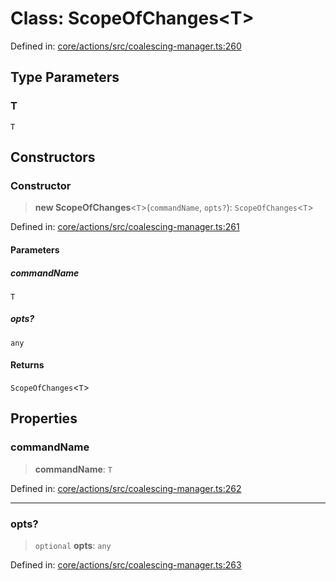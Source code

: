 # Class: ScopeOfChanges\<T\>

Defined in: [core/actions/src/coalescing-manager.ts:260](https://github.com/LaWebcapsule/orbits/blob/66ea15e0068e5833cb03c092623a7262269820a0/core/actions/src/coalescing-manager.ts#L260)

## Type Parameters

### T

`T`

## Constructors

### Constructor

> **new ScopeOfChanges**\<`T`\>(`commandName`, `opts?`): `ScopeOfChanges`\<`T`\>

Defined in: [core/actions/src/coalescing-manager.ts:261](https://github.com/LaWebcapsule/orbits/blob/66ea15e0068e5833cb03c092623a7262269820a0/core/actions/src/coalescing-manager.ts#L261)

#### Parameters

##### commandName

`T`

##### opts?

`any`

#### Returns

`ScopeOfChanges`\<`T`\>

## Properties

### commandName

> **commandName**: `T`

Defined in: [core/actions/src/coalescing-manager.ts:262](https://github.com/LaWebcapsule/orbits/blob/66ea15e0068e5833cb03c092623a7262269820a0/core/actions/src/coalescing-manager.ts#L262)

***

### opts?

> `optional` **opts**: `any`

Defined in: [core/actions/src/coalescing-manager.ts:263](https://github.com/LaWebcapsule/orbits/blob/66ea15e0068e5833cb03c092623a7262269820a0/core/actions/src/coalescing-manager.ts#L263)
